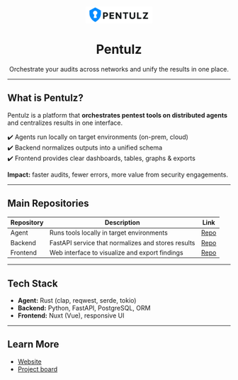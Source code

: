 <!-- Logo -->
<p align="center">
  <img src="https://github.com/Pentulz/.github/blob/main/public/images/logo.png?raw=true" alt="Pentulz Logo" width="150"/>
</p>

<h1 align="center">Pentulz</h1>

<p align="center">
  Orchestrate your audits across networks and unify the results in one place.
</p>

---

## What is Pentulz?

Pentulz is a platform that **orchestrates pentest tools on distributed agents** and centralizes results in one interface.  

✔️ Agents run locally on target environments (on-prem, cloud)  
✔️ Backend normalizes outputs into a unified schema  
✔️ Frontend provides clear dashboards, tables, graphs & exports  

**Impact:** faster audits, fewer errors, more value from security engagements.

---

## Main Repositories

| Repository | Description | Link |
|------------|-------------|------|
| Agent   | Runs tools locally in target environments | [Repo](https://github.com/Pentulz/agent) |
| Backend | FastAPI service that normalizes and stores results | [Repo](https://github.com/Pentulz/backend) |
| Frontend | Web interface to visualize and export findings | [Repo](https://github.com/Pentulz/frontend) |


---

## Tech Stack

- **Agent:** Rust (clap, reqwest, serde, tokio)  
- **Backend:** Python, FastAPI, PostgreSQL, ORM  
- **Frontend:** Nuxt (Vue), responsive UI  

---

## Learn More

- [Website](https://pentulz.xyz)
- [Project board](https://github.com/orgs/Pentulz/projects/1/views/1)  
